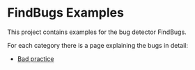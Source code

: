 # FindBugs Examples

This project contains examples for the bug detector FindBugs.

For each category there is a page explaining the bugs in detail:

* [Bad practice](./bad-practice.html)